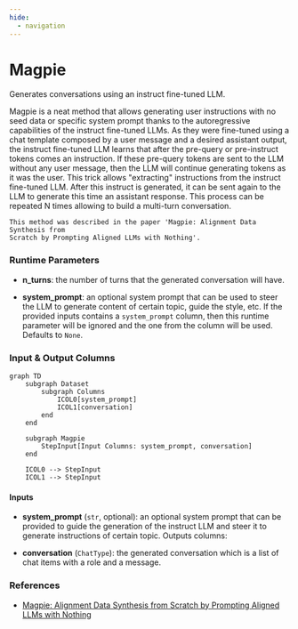 ```yaml
---
hide:
  - navigation
---
```

# Magpie

Generates conversations using an instruct fine-tuned LLM.



Magpie is a neat method that allows generating user instructions with no seed data
    or specific system prompt thanks to the autoregressive capabilities of the instruct
    fine-tuned LLMs. As they were fine-tuned using a chat template composed by a user message
    and a desired assistant output, the instruct fine-tuned LLM learns that after the pre-query
    or pre-instruct tokens comes an instruction. If these pre-query tokens are sent to the
    LLM without any user message, then the LLM will continue generating tokens as it was
    the user. This trick allows "extracting" instructions from the instruct fine-tuned LLM.
    After this instruct is generated, it can be sent again to the LLM to generate this time
    an assistant response. This process can be repeated N times allowing to build a multi-turn
    conversation.

    This method was described in the paper 'Magpie: Alignment Data Synthesis from
    Scratch by Prompting Aligned LLMs with Nothing'.







### Runtime Parameters

- **n_turns**: the number of turns that the generated conversation will have.

- **system_prompt**: an optional system prompt that can be used to steer the LLM to  generate content of certain topic, guide the style, etc. If the provided inputs  contains a `system_prompt` column, then this runtime parameter will be ignored  and the one from the column will be used. Defaults to `None`.



### Input & Output Columns

``` mermaid
graph TD
	subgraph Dataset
		subgraph Columns
			ICOL0[system_prompt]
			ICOL1[conversation]
		end
	end

	subgraph Magpie
		StepInput[Input Columns: system_prompt, conversation]
	end

	ICOL0 --> StepInput
	ICOL1 --> StepInput

```


#### Inputs


- **system_prompt** (`str`, optional): an optional system prompt that can be provided  to guide the generation of the instruct LLM and steer it to generate instructions  of certain topic.  Outputs columns:

- **conversation** (`ChatType`): the generated conversation which is a list of chat  items with a role and a message.









### References

- [Magpie: Alignment Data Synthesis from Scratch by Prompting Aligned LLMs with Nothing](https://arxiv.org/abs/2406.08464)


